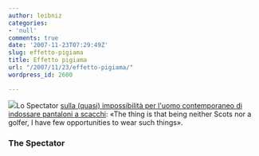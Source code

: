 ```yaml
---
author: leibniz
categories:
- 'null'
comments: true
date: '2007-11-23T07:29:49Z'
slug: effetto-pigiama
title: Effetto pigiama
url: "/2007/11/23/effetto-pigiama/"
wordpress_id: 2600

---
```

![](https://www.leibniz-blogs.it/gallery/pants.png)Lo Spectator [sulla (quasi) impossibilità per l'uomo contemporaneo di indossare pantaloni a scacchi](https://www.spectator.co.uk/the-magazine/style-and-travel/365641/fancy-pants.thtml): «The thing is that being neither Scots nor a golfer, I have few opportunities to wear such things».

### The Spectator
